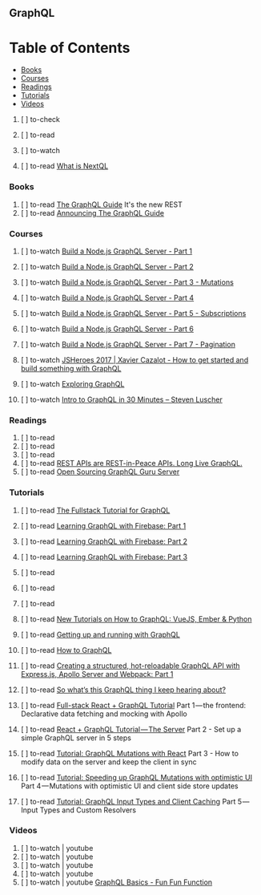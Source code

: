 ## GraphQL

# Table of Contents
<!-- MarkdownTOC depth=4 -->
  - [Books](#books)
  - [Courses](#courses)
  - [Readings](#readings)
  - [Tutorials](#tutorials)
  - [Videos](#videos)
<!-- /MarkdownTOC -->

  1. [ ] to-check []()
  1. [ ] to-read []()
  1. [ ] to-watch []()

  1. [ ] to-read [What is NextQL](https://medium.com/@giapnguyen74/what-is-nextql-5ca4193795ea)

### Books

  1. [ ] to-read [The GraphQL Guide](https://graphql.guide/) It's the new REST
  1. [ ] to-read [Announcing The GraphQL Guide](https://blog.graphql.guide/announcing-the-graphql-guide-81c240bae8d1)

### Courses

  1. [ ] to-watch [Build a Node.js GraphQL Server - Part 1](https://www.youtube.com/watch?v=Igc6CznQHGU)
  1. [ ] to-watch [Build a Node.js GraphQL Server - Part 2](https://www.youtube.com/watch?v=1z7cz1A5jzU)
  1. [ ] to-watch [Build a Node.js GraphQL Server - Part 3 - Mutations](https://www.youtube.com/watch?v=3ZpO3Xn2QEI)
  1. [ ] to-watch [Build a Node.js GraphQL Server - Part 4](https://www.youtube.com/watch?v=tcP-6KMqW2I)
  1. [ ] to-watch [Build a Node.js GraphQL Server - Part 5 - Subscriptions](https://www.youtube.com/watch?v=0xE2erxiIkE)
  1. [ ] to-watch [Build a Node.js GraphQL Server - Part 6](https://www.youtube.com/watch?v=yIKehW0fQic)
  1. [ ] to-watch [Build a Node.js GraphQL Server - Part 7 - Pagination](https://www.youtube.com/watch?v=A_BKOMTeLRg)

  1. [ ] to-watch [JSHeroes 2017 | Xavier Cazalot - How to get started and build something with GraphQL](https://www.youtube.com/watch?v=McPeX5gsSX8)
  1. [ ] to-watch [Exploring GraphQL](https://www.youtube.com/watch?v=_9RgHXqH8J0)
  1. [ ] to-watch [Intro to GraphQL in 30 Minutes – Steven Luscher](https://www.youtube.com/watch?v=UBGzsb2UkeY)

### Readings

  1. [ ] to-read []()
  1. [ ] to-read []()
  1. [ ] to-read []()
  1. [ ] to-read [REST APIs are REST-in-Peace APIs. Long Live GraphQL.](https://medium.freecodecamp.org/rest-apis-are-rest-in-peace-apis-long-live-graphql-d412e559d8e4)
  1. [ ] to-read [Open Sourcing GraphQL Guru Server](https://medium.com/@otissv/open-sourcing-graphql-guru-server-366b3ec67028)

### Tutorials

  1. [ ] to-read [The Fullstack Tutorial for GraphQL](https://www.howtographql.com/)

  1. [ ] to-read [Learning GraphQL with Firebase: Part 1](https://codeburst.io/learning-graphql-with-firebase-part-1-6cb0ae1499a4)
  1. [ ] to-read [Learning GraphQL with Firebase: Part 2](https://codeburst.io/learning-graphql-with-firebase-part-2-5ec464be3543)
  1. [ ] to-read [Learning GraphQL with Firebase: Part 3](https://codeburst.io/learning-graphql-with-firebase-part-3-34f8f5ee9a28)
  1. [ ] to-read []()
  1. [ ] to-read []()
  1. [ ] to-read []()
  1. [ ] to-read [New Tutorials on How to GraphQL: VueJS, Ember & Python](https://blog.graph.cool/new-tutorials-on-how-to-graphql-vuejs-ember-python-89d49fc1d607)
  1. [ ] to-read [Getting up and running with GraphQL](https://blog.pusher.com/getting-up-and-running-with-graphql)
  1. [ ] to-read [How to GraphQL](https://www.producthunt.com/posts/how-to-graphql)

  1. [ ] to-read [Creating a structured, hot-reloadable GraphQL API with Express.js, Apollo Server and Webpack: Part 1](https://hackernoon.com/creating-a-structured-hot-reloadable-graphql-api-with-express-js-de62c859643)

  1. [ ] to-read [So what’s this GraphQL thing I keep hearing about?](https://medium.freecodecamp.com/so-whats-this-graphql-thing-i-keep-hearing-about-baf4d36c20cf)
  1. [ ] to-read [Full-stack React + GraphQL Tutorial](https://dev-blog.apollodata.com/full-stack-react-graphql-tutorial-582ac8d24e3b) Part 1 — the frontend: Declarative data fetching and mocking with Apollo
  1. [ ] to-read [React + GraphQL Tutorial — The Server](https://dev-blog.apollodata.com/react-graphql-tutorial-part-2-server-99d0528c7928) Part 2 - Set up a simple GraphQL server in 5 steps
  1. [ ] to-read [Tutorial: GraphQL Mutations with React](https://dev-blog.apollodata.com/react-graphql-tutorial-mutations-764d7ec23c15) Part 3 - How to modify data on the server and keep the client in sync
  1. [ ] to-read [Tutorial: Speeding up GraphQL Mutations with optimistic UI](https://dev-blog.apollodata.com/tutorial-graphql-mutations-optimistic-ui-and-store-updates-f7b6b66bf0e2) Part 4 — Mutations with optimistic UI and client side store updates
  1. [ ] to-read [Tutorial: GraphQL Input Types and Client Caching](https://dev-blog.apollodata.com/tutorial-graphql-input-types-and-client-caching-f11fa0421cfd) Part 5 — Input Types and Custom Resolvers

### Videos

  1. [ ] to-watch | youtube []()
  1. [ ] to-watch | youtube []()
  1. [ ] to-watch | youtube []()
  1. [ ] to-watch | youtube []()
  1. [ ] to-watch | youtube [GraphQL Basics - Fun Fun Function](https://www.youtube.com/watch?v=lAJWHHUz8_8)